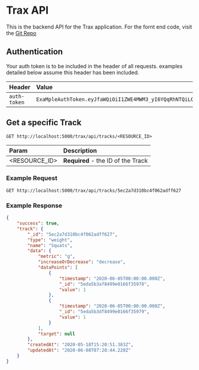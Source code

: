# Trax API

This is the backend API for the Trax application.
For the fornt end code, visit the [Git Repo](https://github.com/thisisthemurph/Trax)

## Authentication

Your auth token is to be included in the header of all requests. examples detailed below assume this header has been included.

| Header       | Value                                                                                                               |
| :----------- | :------------------------------------------------------------------------------------------------------------------ |
| `auth-token` | `ExaMpleAuthToken.eyJfaWQiOiI1ZWE4MWM3_yI6YQqRhNTQiLCJpYXQiOjEyMReWZF2NjN9.EP_yI6YQqqUjdXsIZyMReWZglkOgtws_jdXsIZy` |

## Get a specific Track

```http
GET http://localhost:5000/trax/api/tracks/<RESOURCE_ID>
```

| Param         | Description                        |
| :------------ | :--------------------------------- |
| <RESOURCE_ID> | **Required** - the ID of the Track |

### Example Request

```http
GET http://localhost:5000/trax/api/tracks/5ec2a7d310bc4f062adff627
```

### Example Response

```json
{
	"success": true,
	"track": {
		"_id": "5ec2a7d310bc4f062adff627",
		"type": "weight",
		"name": "Squats",
		"data": {
			"metric": "g",
			"increaseOrDecrease": "decrease",
			"dataPoints": [
				{
					"timestamp": "2020-06-05T00:00:00.000Z",
					"_id": "5eda5b3af8499e0166f35978",
					"value": 1
				},
				{
					"timestamp": "2020-06-05T00:00:00.000Z",
					"_id": "5eda5b3df8499e0166f35979",
					"value": 1
				}
			],
			"target": null
		},
		"createdAt": "2020-05-18T15:20:51.383Z",
		"updatedAt": "2020-06-08T07:28:44.220Z"
	}
}
```

<!-- | Parameter    | Type      | Description                                                                                                                      |
| :----------- | :-------- | :------------------------------------------------------------------------------------------------------------------------------- |
| `success`    | `boolean` | Indication of success                                                                                                            |
| `track`      | `object`  | The object detailing the Track. <br>_This may not be present if there were any errors during the location of the specific Track_ |
| `track._id`  | `string`  | Unique identifier for the returned Track                                                                                         |
| `track.type` | `string`  | Details the type of data being tracked                                                                                           |
| `track.name` | `string`  | The name of the track                                                                                                            |
| `caretedAt`  | `string`  | ISO timestamp - created                                                                                                          |
| `updatedAt`  | `string`  | ISO timestamp - updated                                                                                                          | -->
